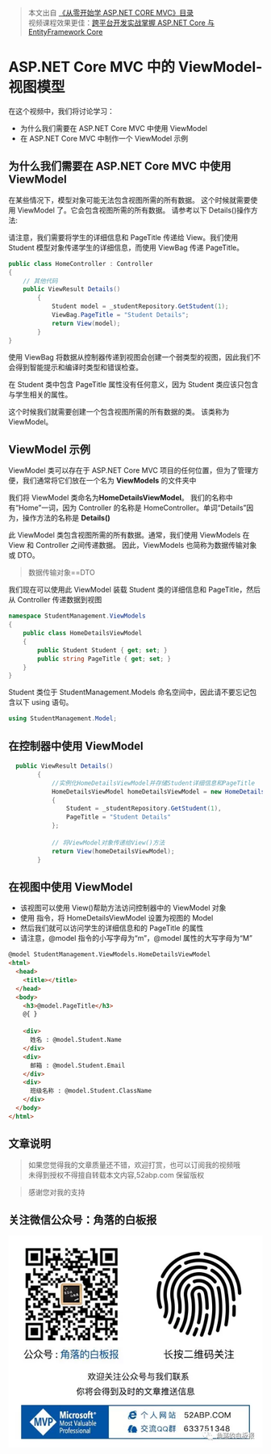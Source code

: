 > 本文出自 [《从零开始学 ASP.NET CORE MVC》目录](https://www.52abp.com/wiki/mvc/0.1.4/1.Intro) </br>
> 视频课程效果更佳：[跨平台开发实战掌握 ASP.NET Core 与 EntityFramework Core
> ](https://www.52abp.com/College/Course/1) </br>

# ASP.NET Core MVC 中的 ViewModel-视图模型

在这个视频中，我们将讨论学习：

- 为什么我们需要在 ASP.NET Core MVC 中使用 ViewModel
- 在 ASP.NET Core MVC 中制作一个 ViewModel 示例

## 为什么我们需要在 ASP.NET Core MVC 中使用 ViewModel

在某些情况下，模型对象可能无法包含视图所需的所有数据。
这个时候就需要使用 ViewModel 了。它会包含视图所需的所有数据。
请参考以下 Details()操作方法:

请注意，我们需要将学生的详细信息和 PageTitle 传递给 View。我们使用 Student 模型对象传递学生的详细信息，而使用 ViewBag 传递 PageTitle。

```csharp
public class HomeController : Controller
{
    // 其他代码
    public ViewResult Details()
        {
            Student model = _studentRepository.GetStudent(1);
            ViewBag.PageTitle = "Student Details";
            return View(model);
        }
}
```

使用 ViewBag 将数据从控制器传递到视图会创建一个弱类型的视图，因此我们不会得到智能提示和编译时类型和错误检查。

在 Student 类中包含 PageTitle 属性没有任何意义，因为 Student 类应该只包含与学生相关的属性。

这个时候我们就需要创建一个包含视图所需的所有数据的类。 该类称为 ViewModel。

## ViewModel 示例

ViewModel 类可以存在于 ASP.NET Core MVC 项目的任何位置，但为了管理方便，我们通常将它们放在一个名为 **ViewModels** 的文件夹中

我们将 ViewModel 类命名为**HomeDetailsViewModel**。
我们的名称中有“Home”一词，因为 Controller 的名称是 HomeController。单词“Details”因为，操作方法的名称是 **Details()**

此 ViewModel 类包含视图所需的所有数据。通常，我们使用 ViewModels 在 View 和 Controller 之间传递数据。
因此，ViewModels 也简称为数据传输对象或 DTO。

> 数据传输对象==DTO

我们现在可以使用此 ViewModel 装载 Student 类的详细信息和 PageTitle，然后从 Controller 传递数据到视图

```csharp
namespace StudentManagement.ViewModels
{
    public class HomeDetailsViewModel
    {
        public Student Student { get; set; }
        public string PageTitle { get; set; }
    }
}
```

Student 类位于 StudentManagement.Models 命名空间中，因此请不要忘记包含以下 using 语句。

```csharp
using StudentManagement.Model;
```

## 在控制器中使用 ViewModel

```csharp
  public ViewResult Details()
        {
            //实例化HomeDetailsViewModel并存储Student详细信息和PageTitle
            HomeDetailsViewModel homeDetailsViewModel = new HomeDetailsViewModel()
            {
                Student = _studentRepository.GetStudent(1),
                PageTitle = "Student Details"
            };

            // 将ViewModel对象传递给View()方法
            return View(homeDetailsViewModel);
        }

```

## 在视图中使用 ViewModel

- 该视图可以使用 View()帮助方法访问控制器中的 ViewModel 对象
- 使用 指令，将 HomeDetailsViewModel 设置为视图的 Model
- 然后我们就可以访问学生的详细信息和的 PageTitle 的属性
- 请注意，@model 指令的小写字母为“m”，@model 属性的大写字母为“M”

```html
@model StudentManagement.ViewModels.HomeDetailsViewModel
<html>
  <head>
    <title></title>
  </head>
  <body>
    <h3>@model.PageTitle</h3>
    @{ }

    <div>
      姓名 : @model.Student.Name
    </div>
    <div>
      邮箱 : @model.Student.Email
    </div>
    <div>
      班级名称 : @model.Student.ClassName
    </div>
  </body>
</html>
```

## 文章说明

> 如果您觉得我的文章质量还不错，欢迎打赏，也可以订阅我的视频哦 </br>
> 未得到授权不得擅自转载本文内容,52abp.com 保留版权 </br>

> 感谢您对我的支持

## 关注微信公众号：角落的白板报

![公众号：角落的白板报](images/jiaoluowechat.png)
